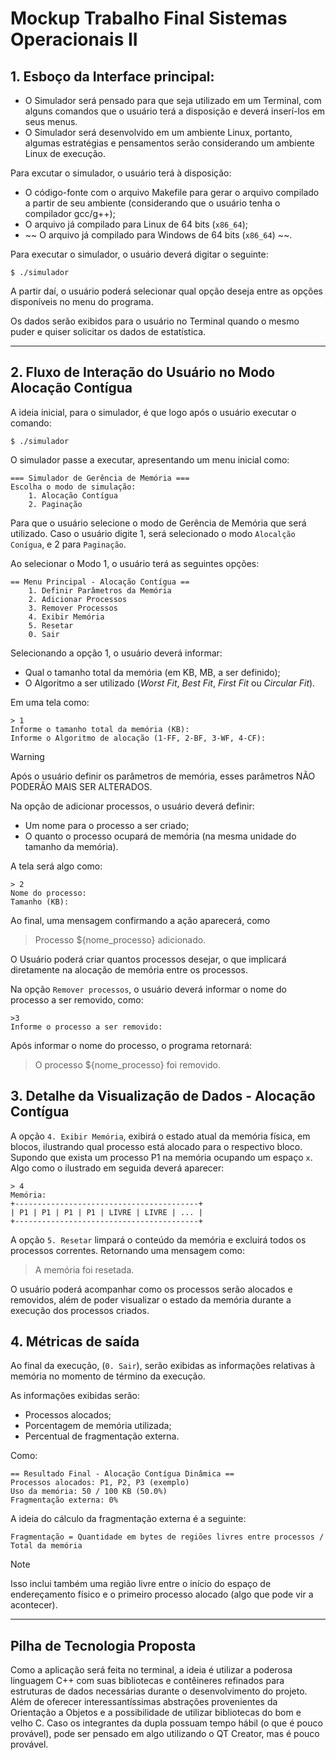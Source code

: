 
# Mockup Trabalho Final Sistemas Operacionais II

## 1. Esboço da Interface principal:

* O Simulador será pensado para que seja utilizado em um Terminal, com alguns comandos que o usuário terá a disposição e deverá inserí-los em seus menus.
* O Simulador será desenvolvido em um ambiente Linux, portanto, algumas estratégias e pensamentos serão considerando um ambiente Linux de execução.

Para excutar o simulador, o usuário terá à disposição:

* O código-fonte com o arquivo Makefile para gerar o arquivo compilado a partir de seu ambiente (considerando que o usuário tenha o compilador gcc/g++);
* O arquivo já compilado para Linux de 64 bits (`x86_64`);
* ~~ O arquivo já compilado para Windows de 64 bits (`x86_64`) ~~.

Para executar o simulador, o usuário deverá digitar o seguinte:

    $ ./simulador

A partir daí, o usuário poderá selecionar qual opção deseja entre as opções disponíveis no menu do programa.

Os dados serão exibidos para o usuário no Terminal quando o mesmo puder e quiser solicitar os dados de estatística.

---

## 2. Fluxo de Interação do Usuário no Modo Alocação Contígua

A ideia inicial, para o simulador, é que logo após o usuário executar o comando:

    $ ./simulador

O simulador passe a executar, apresentando um menu inicial como:

    === Simulador de Gerência de Memória ===
    Escolha o modo de simulação:
        1. Alocação Contígua
        2. Paginação

Para que o usuário selecione o modo de Gerência de Memória que será utilizado. Caso o usuário digite 1, será selecionado o modo `Alocalção Conígua`, e 2 para `Paginação`.

Ao selecionar o Modo 1, o usuário terá as seguintes opções:

    == Menu Principal - Alocação Contígua ==
        1. Definir Parâmetros da Memória
        2. Adicionar Processos
        3. Remover Processos
        4. Exibir Memória
        5. Resetar
        0. Sair

Selecionando a opção 1, o usuário deverá informar:
* Qual o tamanho total da memória (em KB, MB, a ser definido);
* O Algoritmo a ser utilizado (_Worst Fit_, _Best Fit_, _First Fit_ ou _Circular Fit_).

Em uma tela como:

    > 1
    Informe o tamanho total da memória (KB):
    Informe o Algoritmo de alocação (1-FF, 2-BF, 3-WF, 4-CF): 

> [!WARNING]
> Após o usuário definir os parâmetros de memória, esses parâmetros NÃO PODERÃO MAIS SER ALTERADOS.

Na opção de adicionar processos, o usuário deverá definir:
* Um nome para o processo a ser criado;
* O quanto o processo ocupará de memória (na mesma unidade do tamanho da memória).

A tela será algo como:
    
    > 2
    Nome do processo:
    Tamanho (KB):

Ao final, uma mensagem confirmando a ação aparecerá, como

> Processo ${nome_processo} adicionado.

O Usuário poderá criar quantos processos desejar, o que implicará diretamente na alocação de memória entre os processos.

Na opção `Remover processos`, o usuário deverá informar o nome do processo a ser removido, como:

    >3
    Informe o processo a ser removido:

Após informar o nome do processo, o programa retornará:

> O processo ${nome_processo} foi removido.

## 3. Detalhe da Visualização de Dados - Alocação Contígua

A opção `4. Exibir Memória`, exibirá o estado atual da memória física, em blocos, ilustrando qual processo está alocado para o respectivo bloco. Supondo que exista um processo P1 na memória ocupando um espaço `x`. Algo como o ilustrado em seguida deverá aparecer:

    > 4
    Memória:
    +-----------------------------------------+
    | P1 | P1 | P1 | P1 | LIVRE | LIVRE | ... |
    +-----------------------------------------+

A opção `5. Resetar` limpará o conteúdo da memória e excluirá todos os processos correntes. Retornando uma mensagem como:

> A memória foi resetada.


O usuário poderá acompanhar como os processos serão alocados e removidos, além de poder visualizar o estado da memória durante a execução dos processos criados.

## 4. Métricas de saída

Ao final da execução, (`0. Sair`), serão exibidas as informações relativas à memória no momento de término da execução.

As informações exibidas serão:
* Processos alocados;
* Porcentagem de memória utilizada;
* Percentual de fragmentação externa.

Como:

    == Resultado Final - Alocação Contígua Dinâmica ==
    Processos alocados: P1, P2, P3 (exemplo)
    Uso da memória: 50 / 100 KB (50.0%)
    Fragmentação externa: 0%

A ideia do cálculo da fragmentação externa é a seguinte:

    Fragmentação = Quantidade em bytes de regiões livres entre processos / Total da memória

>[!NOTE]
>Isso inclui também uma região livre entre o início do espaço de endereçamento físico e o primeiro processo alocado (algo que pode vir a acontecer).

---

## Pilha de Tecnologia Proposta

Como a aplicação será feita no terminal, a ideia é utilizar a poderosa linguagem C++ com suas bibliotecas e contêineres refinados para estruturas de dados necessárias durante o desenvolvimento do projeto. Além de oferecer interessantíssimas abstrações provenientes da Orientação a Objetos e a possibilidade de utilizar bibliotecas do bom e velho C. Caso os integrantes da dupla possuam tempo hábil (o que é pouco provável), pode ser pensado em algo utilizando o QT Creator, mas é pouco provável.

